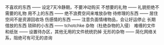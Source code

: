 
不喜欢的东西  —— 设定7天冷静期，不要冲动购买
不想要的礼物 —— 礼貌拒绝不需要的礼物
用不上的东西 —— 绝不浪费空间来堆放杂物
待修理的东西 —— 居住空间不是资源回收场
伤感情的东西 —— 注意负面情绪物品，会让好运停止
长期借放的东西 
琐碎的小东西 —— tchotchke 杂物（杜绝杂物的入侵）
难缠的文件和纸张 —— 设置待办区，其他无用的文件统统扔掉
无形的杂物 —— 简化网络关系，阻绝可有可无的咨询





































